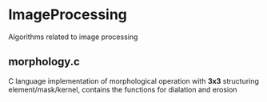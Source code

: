 # ImageProcessing
Algorithms related to image processing

## morphology.c
C language implementation of morphological operation with **3x3** structuring element/mask/kernel, contains the functions for dialation and erosion
